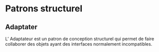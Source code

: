 # Patrons structurel


## Adaptater

L’ Adaptateur est un patron de conception structurel qui permet de faire collaborer des objets ayant des interfaces normalement incompatibles.
